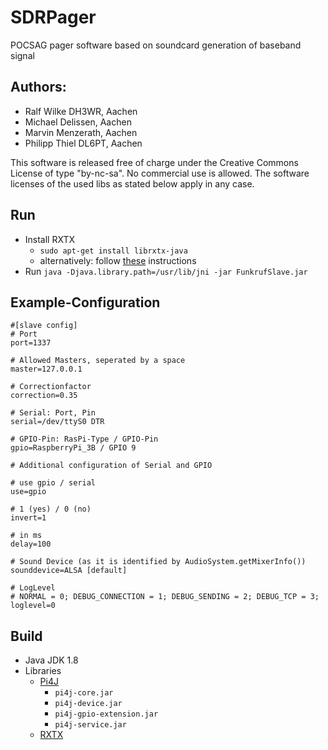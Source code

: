 # SDRPager
POCSAG pager software based on soundcard generation of baseband signal

## Authors:
* Ralf Wilke DH3WR, Aachen
* Michael Delissen, Aachen
* Marvin Menzerath, Aachen
* Philipp Thiel DL6PT, Aachen

This software is released free of charge under the Creative Commons License of type "by-nc-sa". No commercial use
is allowed.
The software licenses of the used libs as stated below apply in any case.


## Run
* Install RXTX
    * `sudo apt-get install librxtx-java`
    * alternatively: follow [these](http://www.jcontrol.org/download/rxtx_de.html) instructions
* Run `java -Djava.library.path=/usr/lib/jni -jar FunkrufSlave.jar`

## Example-Configuration
```
#[slave config]
# Port
port=1337

# Allowed Masters, seperated by a space
master=127.0.0.1

# Correctionfactor
correction=0.35

# Serial: Port, Pin
serial=/dev/ttyS0 DTR

# GPIO-Pin: RasPi-Type / GPIO-Pin
gpio=RaspberryPi_3B / GPIO 9

# Additional configuration of Serial and GPIO

# use gpio / serial
use=gpio

# 1 (yes) / 0 (no)
invert=1

# in ms
delay=100

# Sound Device (as it is identified by AudioSystem.getMixerInfo())
sounddevice=ALSA [default]

# LogLevel
# NORMAL = 0; DEBUG_CONNECTION = 1; DEBUG_SENDING = 2; DEBUG_TCP = 3;
loglevel=0
```

## Build
* Java JDK 1.8
* Libraries
	* [Pi4J](http://pi4j.com/)
		* `pi4j-core.jar`
		* `pi4j-device.jar`
		* `pi4j-gpio-extension.jar`
		* `pi4j-service.jar`
	* [RXTX](http://www.jcontrol.org/download/rxtx_de.html)
